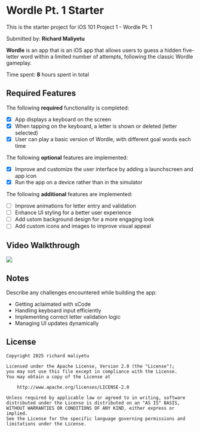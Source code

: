 # Wordle Pt. 1 Starter

This is the starter project for iOS 101 Project 1 - Wordle Pt. 1

Submitted by: **Richard Maliyetu**

**Wordle** is an app that is an iOS app that allows users to guess a hidden five-letter word within a limited number of attempts, following the classic Wordle gameplay.

Time spent: **8** hours spent in total

## Required Features

The following **required** functionality is completed:

- [x] App displays a keyboard on the screen
- [x] When tapping on the keyboard, a letter is shown or deleted (letter selected)
- [x] User can play a basic version of Wordle, with different goal words each time

The following **optional** features are implemented:

- [x] Improve and customize the user interface by adding a launchscreen and app icon
- [x] Run the app on a device rather than in the simulator

The following **additional** features are implemented:

- [ ] Improve animations for letter entry and validation
- [ ] Enhance UI styling for a better user experience
- [ ] Add ustom background design for a more engaging look
- [ ] Add custom icons and images to improve visual appeal

## Video Walkthrough

<div>
    <a href="https://www.loom.com/share/014e2fb011a540448d90991d1039ad78">
    </a>
    <a href="https://www.loom.com/share/014e2fb011a540448d90991d1039ad78">
      <img style="max-width:300px;" src="https://cdn.loom.com/sessions/thumbnails/014e2fb011a540448d90991d1039ad78-cbb244583f203af3-full-play.gif">
    </a>
  </div>

## Notes

Describe any challenges encountered while building the app:

- Getting aclaimated with xCode
- Handling keyboard input efficiently
- Implementing correct letter validation logic
- Managing UI updates dynamically

## License

    Copyright 2025 richard maliyetu

    Licensed under the Apache License, Version 2.0 (the "License");
    you may not use this file except in compliance with the License.
    You may obtain a copy of the License at

        http://www.apache.org/licenses/LICENSE-2.0

    Unless required by applicable law or agreed to in writing, software
    distributed under the License is distributed on an "AS IS" BASIS,
    WITHOUT WARRANTIES OR CONDITIONS OF ANY KIND, either express or implied.
    See the License for the specific language governing permissions and
    limitations under the License.
